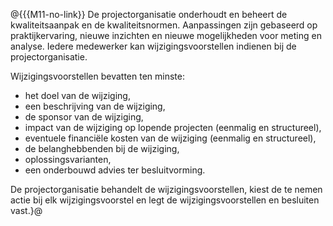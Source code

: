 @{{{M11-no-link}}
De projectorganisatie onderhoudt en beheert de kwaliteitsaanpak en de kwaliteitsnormen. Aanpassingen zijn gebaseerd op praktijkervaring, nieuwe inzichten en nieuwe mogelijkheden voor meting en analyse. Iedere medewerker kan wijzigingsvoorstellen indienen bij de projectorganisatie.

Wijzigingsvoorstellen bevatten ten minste:

- het doel van de wijziging,
- een beschrijving van de wijziging,
- de sponsor van de wijziging,
- impact van de wijziging op lopende projecten (eenmalig en structureel),
- eventuele financiële kosten van de wijziging (eenmalig en structureel),
- de belanghebbenden bij de wijziging,
- oplossingsvarianten,
- een onderbouwd advies ter besluitvorming.

De projectorganisatie behandelt de wijzigingsvoorstellen, kiest de te nemen actie bij elk wijzigingsvoorstel en legt de wijzigingsvoorstellen en besluiten vast.}@
